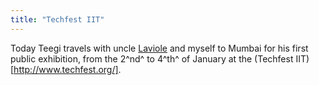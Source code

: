 ```yaml
---
title: "Techfest IIT"
---
```


Today Teegi travels with uncle [Laviole](http://jeremy.laviole.name) and myself to Mumbai for his first public exhibition, from the 2^nd^ to 4^th^ of January at the (Techfest IIT)[http://www.techfest.org/].
